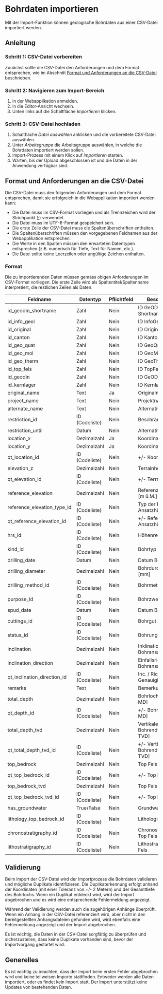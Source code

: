 # Bohrdaten importieren

Mit der Import-Funktion können geologische Bohrdaten aus einer CSV-Datei importiert werden. 

## Anleitung

### Schritt 1: CSV-Datei vorbereiten

Zunächst sollte die CSV-Datei den Anforderungen und dem Format entsprechen, wie im Abschnitt [Format und Anforderungen an die CSV-Datei](#format-und-anforderungen-an-die-csv-datei) beschrieben.

### Schritt 2: Navigieren zum Import-Bereich

1. In der Webapplikation anmelden.
2. In die Editor-Ansicht wechseln.
3. Unten links auf die Schaltfläche _Importieren_ klicken.

### Schritt 3: CSV-Datei hochladen

1. Schaltfläche _Datei auswählen_ anklicken und die vorbereitete CSV-Datei auswählen.
2. Unter _Arbeitsgruppe_ die Arbeitsgruppe auswählen, in welche die Bohrdaten importiert werden sollen.
3. Import-Prozess mit einem Klick auf _Importieren_ starten.
4. Warten, bis der Upload abgeschlossen ist und die Daten in der Anwendung verfügbar sind.

## Format und Anforderungen an die CSV-Datei

Die CSV-Datei muss den folgenden Anforderungen und dem Format entsprechen, damit sie erfolgreich in die Webapplikation importiert werden kann:

* Die Datei muss im CSV-Format vorliegen und als Trennzeichen wird der Strichpunkt (;) verwendet.
* Die Datei muss im UTF-8-Format gespeichert sein.
* Die erste Zeile der CSV-Datei muss die Spaltenüberschriften enthalten.
* Die Spaltenüberschriften müssen den vorgegebenen Feldnamen aus der Webapplikation entsprechen.
* Die Werte in den Spalten müssen den erwarteten Datentypen entsprechen (z.B. numerisch für Tiefe, Text für Namen, etc.).
* Die Datei sollte keine Leerzeilen oder ungültige Zeichen enthalten.

### Format

Die zu importierenden Daten müssen gemäss obigen Anforderungen im CSV-Format vorliegen. Die erste Zeile wird als Spaltentitel/Spaltenname interpretiert, die restlichen Zeilen als Daten. 

| Feldname                    | Datentyp       | Pflichtfeld | Beschreibung                              |
|-----------------------------|----------------|-------------|-------------------------------------------|
| id_geodin_shortname         | Zahl           | Nein        | ID GeODin-Shortname                       |
| id_info_geol                | Zahl           | Nein        | ID InfoGeol                               |
| id_original                 | Zahl           | Nein        | ID Original                               |
| id_canton                   | Zahl           | Nein        | ID Kanton                                 |
| id_geo_quat                 | Zahl           | Nein        | ID GeoQuat                                |
| id_geo_mol                  | Zahl           | Nein        | ID GeoMol                                 |
| id_geo_therm                | Zahl           | Nein        | ID GeoTherm                               |
| id_top_fels                 | Zahl           | Nein        | ID TopFels                                |
| id_geodin                   | Zahl           | Nein        | ID GeODin                                 |
| id_kernlager                | Zahl           | Nein        | ID Kernlager                              |
| original_name               | Text           | Ja          | Originalname                              |
| project_name                | Text           | Nein        | Projektname                               |
| alternate_name              | Text           | Nein        | Alternativer Name                         |
| restriction_id              | ID (Codeliste) | Nein        | Beschränkung                              |
| restriction_until           | Datum          | Nein        | Alternativer Name                         |
| location_x                  | Dezimalzahl    | Ja          | Koordinate Ost LV95                       |
| location_y                  | Dezimalzahl    | Ja          | Koordinate Nord LV95                      |
| qt_location_id              | ID (Codeliste) | Nein        | +/- Koordinaten [m]                       |
| elevation_z                 | Dezimalzahl    | Nein        | Terrainhöhe [m ü.M.]                      |
| qt_elevation_id             | ID (Codeliste) | Nein        | +/- Terrainhöhe [m]                       |
| reference_elevation         | Dezimalzahl    | Nein        | Referenz Ansatzhöhe [m ü.M.]              |
| reference_elevation_type_id | ID (Codeliste) | Nein        | Typ der Referenz Ansatzhöhe               |
| qt_reference_elevation_id   | ID (Codeliste) | Nein        | +/- Referenz Ansatzhöhe [m]               |
| hrs_id                      | ID (Codeliste) | Nein        | Höhenreferenzsystem                       |
| kind_id                     | ID (Codeliste) | Nein        | Bohrtyp                                   |
| drilling_date               | Datum          | Nein        | Datum Bohrende                            |
| drilling_diameter           | Dezimalzahl    | Nein        | Bohrdurchmesser [mm]                      |
| drilling_method_id          | ID (Codeliste) | Nein        | Bohrmethode                               |
| purpose_id                  | ID (Codeliste) | Nein        | Bohrzweck                                 |
| spud_date                   | Datum          | Nein        | Datum Bohrbeginn                          |
| cuttings_id                 | ID (Codeliste) | Nein        | Bohrgut                                   |
| status_id                   | ID (Codeliste) | Nein        | Bohrungsstatus                            |
| inclination                 | Dezimalzahl    | Nein        | Inklination beim Bohransatzpunkt [°]      |
| inclination_direction       | Dezimalzahl    | Nein        | Einfallsrichtung beim Bohransatzpunkt [°] |
| qt_inclination_direction_id | ID (Codeliste) | Nein        | Inc. / Richtung Genauigkeit               |
| remarks                     | Text           | Nein        | Bemerkungen                               |
| total_depth                 | Dezimalzahl    | Nein        | Bohrlochlänge [m MD]                      |
| qt_depth_id                 | ID (Codeliste) | Nein        | +/- Bohrlochlänge [m MD]                  |
| total_depth_tvd             | Dezimalzahl    | Nein        | Vertikale Bohrendteufe [m TVD]            |
| qt_total_depth_tvd_id       | ID (Codeliste) | Nein        | +/- Vertikale Bohrendteufe [m TVD]        |
| top_bedrock                 | Dezimalzahl    | Nein        | Top Fels [m MD]                           |
| qt_top_bedrock_id           | ID (Codeliste) | Nein        | +/- Top Fels [m MD]                       |
| top_bedrock_tvd             | Dezimalzahl    | Nein        | Top Fels [m TVD]                          |
| qt_top_bedrock_tvd_id       | ID (Codeliste) | Nein        | +/- Top Fels [m TVD]                      |
| has_groundwater             | True/False     | Nein        | Grundwasser                               |
| lithology_top_bedrock_id    | ID (Codeliste) | Nein        | Lithologie Top Fels                       |
| chronostratigraphy_id       | ID (Codeliste) | Nein        | Chronostratigraphie Top Fels              |
| lithostratigraphy_id        | ID (Codeliste) | Nein        | Lithostratigraphie Top Fels               |

## Validierung

Beim Import der CSV-Datei wird der Importprozess die Bohrdaten validieren und mögliche Duplikate identifizieren. Die Duplikaterkennung erfolgt anhand der Koordinaten (mit einer Toleranz von +/- 2 Metern) und der Gesamttiefe des Bohrlochs. Wenn ein Duplikat entdeckt wird, wird der Import abgebrochen und es wird eine entsprechende Fehlermeldung angezeigt.

Während der Validierung werden auch die zugehörigen Anhänge überprüft. Wenn ein Anhang in der CSV-Datei referenziert wird, aber nicht in den bereitgestellten Anhangsdateien gefunden wird, wird ebenfalls eine Fehlermeldung angezeigt und der Import abgebrochen.

Es ist wichtig, die Daten in der CSV-Datei sorgfältig zu überprüfen und sicherzustellen, dass keine Duplikate vorhanden sind, bevor der Importvorgang gestartet wird.

## Generelles

Es ist wichtig zu beachten, dass der Import beim ersten Fehler abgebrochen wird und keine teilweisen Importe stattfinden. Entweder werden alle Daten importiert, oder es findet kein Import statt. Der Import unterstützt keine Updates von bestehenden Daten.
